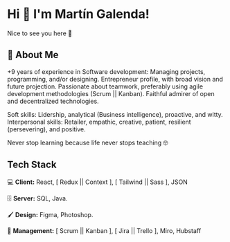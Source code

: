 
# Hi 👋 I'm Martín Galenda!

Nice to see you here 🤙



## 🤵 About Me

+9 years of experience in Software development: Managing projects, programming, and/or designing. 
Entrepreneur profile, with broad vision and future projection. Passionate about teamwork, preferably using agile development methodologies (Scrum || Kanban). Faithful admirer of open and decentralized technologies.

Soft skills: Lidership, analytical (Business intelligence), proactive, and witty.
Interpersonal skills: Retailer, empathic, creative, patient, resilient (persevering), and positive. 

Never stop learning because life never stops teaching 🤓


## Tech Stack

💻 **Client:** React, [ Redux || Context ], [ Tailwind || Sass ], JSON

🗄️ **Server:** SQL, Java.

🖌️ **Design:** Figma, Photoshop.

📅 **Management:** [ Scrum || Kanban ], [ Jira || Trello ], Miro, Hubstaff
